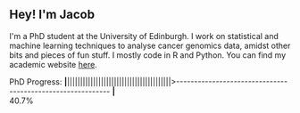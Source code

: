 <!DOCTYPE html>
<html>
	<h2> Hey! I'm Jacob </h2>

I'm a PhD student at the University of Edinburgh. I work on statistical and machine learning techniques to analyse cancer genomics data, amidst other bits and pieces of fun stuff. I mostly code in R and Python. You can find my academic website <a href = "https://www.maths.ed.ac.uk/~s1505825/">here</a>. 

PhD Progress:
<b>|</b>||||||||||||||||||||||||||||||||||||||||>----------------------------------------------------------- <b>|</b> <br> 40.7%

</html>


<!--
**cobrbra/cobrbra** is a ✨ _special_ ✨ repository because its `README.md` (this file) appears on your GitHub profile.

Here are some ideas to get you started:

- 🔭 I’m currently working on ...
- 🌱 I’m currently learning ...
- 👯 I’m looking to collaborate on ...
- 🤔 I’m looking for help with ...
- 💬 Ask me about ...
- 📫 How to reach me: ...
- 😄 Pronouns: ...
- ⚡ Fun fact: ...
-->
